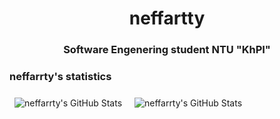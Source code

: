 <h1 align="center">neffartty</h1>
<h3 align="center">Software Engenering student NTU "KhPI"</h3>

<h3>neffarrty's statistics</h3>

<img align="center" style="margin:0.5rem" src="https://github-readme-stats.vercel.app/api?username=neffarrty&show_icons=true&line_height=27&count_private=true&title_color=ffffff&text_color=c9cacc&icon_color=4AB097&bg_color=1A2B34" alt="neffarrty's GitHub Stats" />
<img align="center" style="margin:0.5rem" src="https://github-readme-stats.vercel.app/api/top-langs?username=neffarrty&show_icons=true&line_height=27&count_private=true&title_color=ffffff&text_color=c9cacc&icon_color=4AB097&bg_color=1A2B34" alt="neffarrty's GitHub Stats" />
